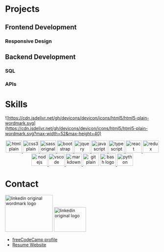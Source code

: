 
# Projects
## Frontend Development
### Responsive Design
## Backend Development
### SQL
### APIs
# Skills
 ![https://cdn.jsdelivr.net/gh/devicons/devicon/icons/html5/html5-plain-wordmark.svg](https://cdn.jsdelivr.net/gh/devicons/devicon/icons/html5/html5-plain-wordmark.svg?max-width=52&max-height=40)


<div align="center">




<a href=#Skills>
 <img  src="https://cdn.jsdelivr.net/gh/devicons/devicon/icons/html5/html5-plain-wordmark.svg" height="40" width="52" alt="html plain wordmark logo"   />
</a>

 <a href=#Skills>
 <img src="https://cdn.jsdelivr.net/gh/devicons/devicon/icons/css3/css3-plain-wordmark.svg" height="40" width="52" alt="css3 plain wordmark logo"  />
 </a>
 
  <a href=#Skills>
  <img src="https://cdn.jsdelivr.net/gh/devicons/devicon/icons/sass/sass-original.svg" height="40" width="52" alt="sass orignal logo"  />
  </a>

  <a href=#Skills>
   <img src="https://cdn.jsdelivr.net/gh/devicons/devicon/icons/bootstrap/bootstrap-original-wordmark.svg" height="40" width="52" alt="bootstrap original wordmark logo"  />
  </a>
  
  <a href=#Skills>
  <img src="https://cdn.jsdelivr.net/gh/devicons/devicon/icons/jquery/jquery-original-wordmark.svg" height="40" width="52" alt="jquery original wordmark logo"  />
  </a>
  
  <a href=#Skills>
  <img src="https://cdn.jsdelivr.net/gh/devicons/devicon/icons/javascript/javascript-original.svg" height="40" width="52" alt="javascript original logo"  />
  </a>

  <a href=#Skills>
  <img src="https://cdn.jsdelivr.net/gh/devicons/devicon/icons/typescript/typescript-original.svg" height="40" width="52" alt="typescript original logo"  />
<a href=#Skills>

 <a href=#Skills>
  <img src="https://cdn.jsdelivr.net/gh/devicons/devicon/icons/react/react-original-wordmark.svg" height="40" width="52" alt="react original wordmark logo"  />
  <img src="https://cdn.jsdelivr.net/gh/devicons/devicon/icons/redux/redux-original.svg" height="40" width="52" alt="redux original logo"  />
 </a>

 <a href=#Skills>
  <img src="https://cdn.jsdelivr.net/gh/devicons/devicon/icons/nodejs/nodejs-original.svg" height="40" width="52" alt="nodejs original logo"  />
<a href=#Skills>

 <a href=#Skills>
  <img src="https://cdn.jsdelivr.net/gh/devicons/devicon/icons/vscode/vscode-original-wordmark.svg" height="40" width="52" alt="vscode orignal wordmark logo"  />
 </a>

<a href=#Skills>
  <img src="https://cdn.jsdelivr.net/gh/devicons/devicon/icons/markdown/markdown-original.svg" height="40" width="52" alt="markdown original logo"  />
</a>
  <img src="https://cdn.jsdelivr.net/gh/devicons/devicon/icons/git/git-plain-wordmark.svg" height="40" width="52" alt="git plain wordmark logo"  />
  
 <a href=#Skills>
 <img src="https://cdn.jsdelivr.net/gh/devicons/devicon/icons/bash/bash-original.svg" height="40" width="52" alt="bash logo"  />
</a>
  
  <a href=#Skills>
  <img src="https://cdn.jsdelivr.net/gh/devicons/devicon/icons/python/python-original-wordmark.svg" height="40" width="52" alt="python original wordmark logo"  />
  </a>
</div>
 

# Contact

  <a href='https://www.linkedin.com/in/tracy-chacon-862a5699/'><img src="https://cdn.jsdelivr.net/gh/devicons/devicon/icons/linkedin/linkedin-original-wordmark.svg" height="120" width="156" alt="linkedin original wordmark logo"  /></a>
  <a href='https://twitter.com/tracy_chacon_'><img src="https://cdn.jsdelivr.net/gh/devicons/devicon/icons/twitter/twitter-original.svg" height="80" width="104" alt="linkedin original logo"  /></a> 

*   [freeCodeCamp profile](https://www.freecodecamp.org/tracychacon)
*   [Resume Website](https://tracychacon.github.io/)

